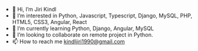 - 👋 Hi, I’m Jiri Kindl
- 👀 I’m interested in Python, Javascript, Typescript, Django, MySQL, PHP, HTML5, CSS3, Angular, React
- 🌱 I’m currently learning Python, Django, Angular, MySQL
- 💞️ I’m looking to collaborate on remote project in Python.
- 📫 How to reach me kindljiri1990@gmail.com

<!---
Kindl1990/Kindl1990 is a ✨ special ✨ repository because its `README.md` (this file) appears on your GitHub profile.
You can click the Preview link to take a look at your changes.
--->
